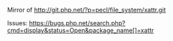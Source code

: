 Mirror of http://git.php.net/?p=pecl/file_system/xattr.git

Issues: https://bugs.php.net/search.php?cmd=display&status=Open&package_name[]=xattr
